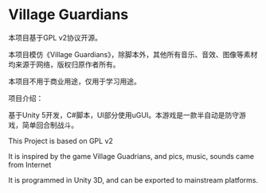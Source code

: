 # Village Guardians

本项目基于GPL v2协议开源。

本项目模仿《Village Guardians》，除脚本外，其他所有音乐、音效、图像等素材均来源于网络，版权归原作者所有。

本项目不用于商业用途，仅用于学习用途。

项目介绍：

基于Unity 5开发，C#脚本，UI部分使用uGUI。本游戏是一款半自动是防守游戏，简单回合制战斗。

This Project is based on GPL v2

It is inspired by the game Village Guadrians, and pics, music, sounds came from Internet

It is programmed in Unity 3D, and can be exported to mainstream platforms.
